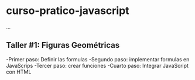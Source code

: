 # curso-pratico-javascript

...

## Taller #1: Figuras Geométricas

-Primer paso: Definir las formulas
-Segundo paso: implementar formulas en JavaScrips
-Tercer paso: crear funciones
-Cuarto paso: Integrar JavaScript con HTML